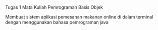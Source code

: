 Tugas 1 Mata Kuliah Pemrograman Basis Objek

Membuat sistem aplikasi pemesanan makanan online di dalam terminal dengan menggunakan bahasa pemrograman java
